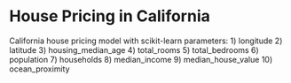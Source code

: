 # House Pricing in California
California house pricing model with scikit-learn
parameters:
    1) longitude
    2) latitude
    3) housing_median_age
    4) total_rooms
    5) total_bedrooms
    6) population
    7) households
    8) median_income
    9) median_house_value
    10) ocean_proximity